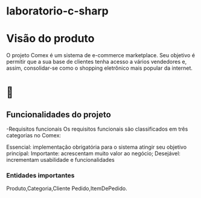 # laboratorio-c-sharp
<h1 > Visão do produto </h1>
<p>O projeto Comex é um sistema de e-commerce marketplace. Seu objetivo é permitir que a sua base de clientes tenha acesso a vários vendedores e, assim, consolidar-se como o shopping eletrônico mais popular da internet.</p>




# :hammer: <h2>Funcionalidades do projeto </h2>
-Requisitos funcionais
Os requisitos funcionais são classificados em três categorias no Comex:

Essencial: implementação obrigatória para o sistema atingir seu objetivo principal:
Importante: acrescentam muito valor ao negócio;
Desejável: incrementam usabilidade e funcionalidades

<h3>Entidades importantes </h3>

   <p>                    Produto,Categoria,Cliente
                               Pedido,ItemDePedido.</p>
